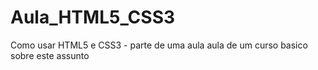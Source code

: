 # Aula_HTML5_CSS3
Como usar HTML5 e CSS3 - parte de uma aula aula de um curso basico sobre este assunto
